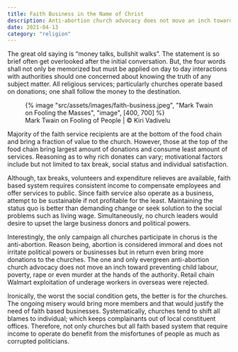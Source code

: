 ```yaml
---
title: Faith Business in the Name of Christ
description: Anti-abortion church advocacy does not move an inch toward preventing child labour, poverty, rape or even murders
date: 2021-04-13
category: "religion"
---
```


The great old saying is “money talks, bullshit walks”. The statement is so brief often get overlooked after the initial conversation. But, the four words shall not only be memorized but must be applied on day to day interactions with authorities should one concerned about knowing the truth of any subject matter. All religious services; particularly churches operate based on donations; one shall follow the money to the destination.

<!-- excerpt -->

<figure>
{% image "src/assets/images/faith-business.jpeg", "Mark Twain on Fooling the Masses", "image", [400, 700] %}
<figcaption>Mark Twain on Fooling of People | © Kiri Vadivelu</figcaption>
</figure>

Majority of the faith service recipients are at the bottom of the food chain and bring a fraction of value to the church. However, those at the top of the food chain bring largest amount of donations and consume least amount of services. Reasoning as to why rich donates can vary; motivational factors include but not limited to tax break, social status and individual satisfaction.

Although, tax breaks, volunteers and expenditure relieves are available, faith based system requires consistent income to compensate employees and offer services to public. Since faith service also operate as a business, attempt to be sustainable if not profitable for the least. Maintaining the status quo is better than demanding change or seek solution to the social problems such as living wage. Simultaneously, no church leaders would desire to upset the large business donors and political powers.

Interestingly, the only campaign all churches participate in chorus is the anti-abortion. Reason being, abortion is considered immoral and does not irritate political powers or businesses but in return even bring more donations to the churches. The one and only evergreen anti-abortion church advocacy does not move an inch toward preventing child labour, poverty, rape or even murder at the hands of the authority. Retail chain Walmart exploitation of underage workers in overseas were rejected.

Ironically, the worst the social condition gets, the better is for the churches. The ongoing misery would bring more members and that would justify the need of faith based businesses. Systematically, churches tend to shift all blames to individual; which keeps complainants out of local constituent offices. Therefore, not only churches but all faith based system that require income to operate do benefit from the misfortunes of people as much as corrupted politicians.

